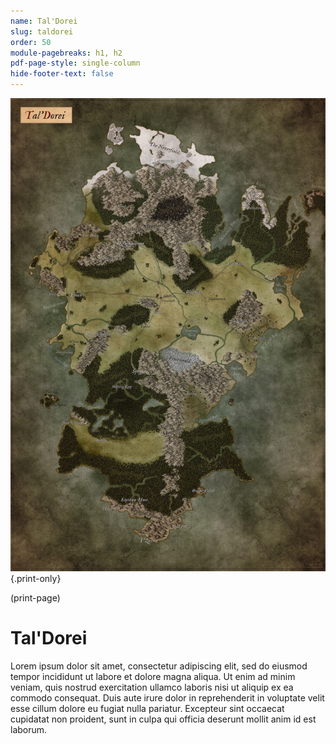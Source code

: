 ```yaml
---
name: Tal'Dorei
slug: taldorei
order: 50
module-pagebreaks: h1, h2
pdf-page-style: single-column
hide-footer-text: false
---
```

![Tal'Dorei](assets/img/MrFarland-Exandria_800-1_continent-taldorei-2000x3000.jpg){.print-only}

(print-page)

# Tal'Dorei
Lorem ipsum dolor sit amet, consectetur adipiscing elit, sed do eiusmod tempor incididunt ut labore et dolore magna aliqua. Ut enim ad minim veniam, quis nostrud exercitation ullamco laboris nisi ut aliquip ex ea commodo consequat. Duis aute irure dolor in reprehenderit in voluptate velit esse cillum dolore eu fugiat nulla pariatur. Excepteur sint occaecat cupidatat non proident, sunt in culpa qui officia deserunt mollit anim id est laborum.